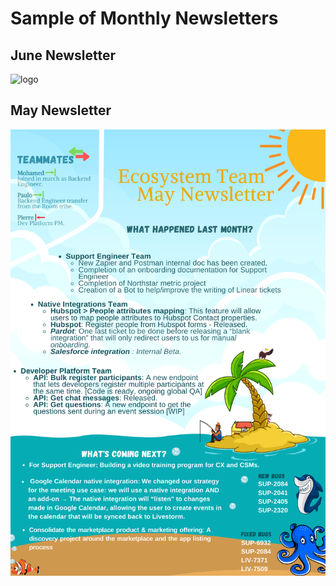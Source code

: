# Sample of Monthly Newsletters

## June Newsletter

<img src="./juneletter.png" alt="logo"/>

## May Newsletter

<img src="./mayletter.png" alt="logo"/>
